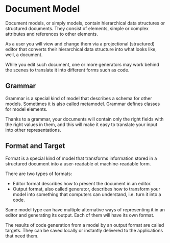 # Document Model

Document models, or simply models, contain hierarchical data structures or structured documents. They consist of elements, simple or complex attributes and references to other elements.

As a user you will view and change them via a projectional (structured) editor that converts their hierarchical data structure into what looks like, well, a document.

While you edit such document, one or more generators may work behind the scenes to translate it into different forms such as code.

## Grammar

Grammar is a special kind of model that describes a schema for other models. Sometimes it is also called metamodel. Grammar defines classes for model elements.

Thanks to a grammar, your documents will contain only the right fields with the right values in them, and this will make it easy to translate your input into other representations.

## Format and Target

Format is a special kind of model that transforms information stored in a structured document into a user-readable ot machine-readable form.

There are two types of formats:

* Editor format describes how to present the document in an editor.
* Output format, also called generator, describes how to transform your model into something that computers can understand, i.e. turn it into a code.

Same model type can have multiple alternative ways of representing it in an editor and generating its output. Each of them will have its own format.

The results of code generation from a model by an output format are called targets. They can be saved locally or instantly delivered to the applications that need them.
